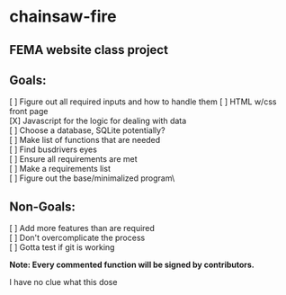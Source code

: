 # chainsaw-fire
## FEMA website class project

## Goals:
[ ] Figure out all required inputs and how to handle them
[ ] HTML w/css front page\
[X] Javascript for the logic for dealing with data\
[ ] Choose a database, SQLite potentially?\
[ ] Make list of functions that are needed\
[ ] Find busdrivers eyes\
[ ] Ensure all requirements are met\
[ ] Make a requirements list\
[ ] Figure out the base/minimalized program\

## Non-Goals:
[ ] Add more features than are required\
[ ] Don't overcomplicate the process\
[ ] Gotta test if git is working

**Note: Every commented function will be signed by contributors.**


I have no clue what this dose
